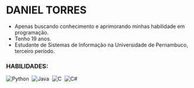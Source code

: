 # DANIEL TORRES
<ul>
  <li>Apenas buscando conhecimento e aprimorando minhas habilidade em programação.</li>
  <li>Tenho 19 anos.</li>
  <li>Estudante de Sistemas de Informação na Universidade de Pernambuco, terceiro período.</li>
</ul> 

### HABILIDADES:

![Python](https://img.shields.io/badge/Python-14354C?style=for-the-badge&logo=python&logoColor=white)&nbsp;
![Java](https://img.shields.io/badge/Java-ED8B00?style=for-the-badge&logo=java&logoColor=white)&nbsp;
![C](https://img.shields.io/badge/C-00599C?style=for-the-badge&logo=c&logoColor=white)&nbsp;
![C#](https://img.shields.io/badge/C%23-239120?style=for-the-badge&logo=c-sharp&logoColor=white)&nbsp;
